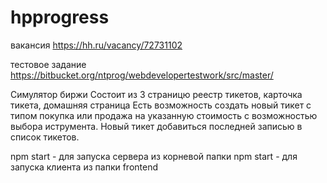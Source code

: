 # hpprogress 
вакансия https://hh.ru/vacancy/72731102

тестовое задание https://bitbucket.org/ntprog/webdevelopertestwork/src/master/

Симулятор биржи
Состоит из 3 страницю реестр тикетов, карточка тикета, домашняя страница
Есть возможность создать новый тикет с типом покупка или продажа на указанную стоимость с возможностью выбора иструмента. 
Новый тикет добавиться последней записью в список тикетов.

npm start - для запуска сервера из корневой папки
npm start - для запуска клиента из папки frontend
